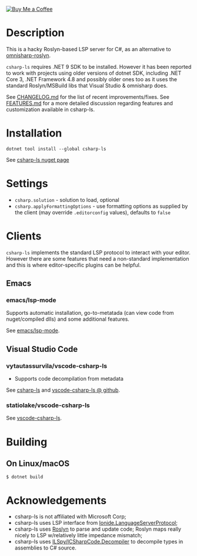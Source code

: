 [![Buy Me a Coffee](https://img.shields.io/badge/Buy%20Me%20a%20Coffee-orange?logo=buy-me-a-coffee)](https://www.buymeacoffee.com/razzmatazz)

# Description
This is a hacky Roslyn-based LSP server for C#, as an alternative to 
[omnisharp-roslyn](https://github.com/OmniSharp/omnisharp-roslyn).

`csharp-ls` requires .NET 9 SDK to be installed. However it has been reported
to work with projects using older versions of dotnet SDK, including .NET Core 3, 
.NET Framework 4.8 and possibly older ones too as it uses the standard
Roslyn/MSBuild libs that Visual Studio & omnisharp does.

See [CHANGELOG.md](CHANGELOG.md) for the list of recent improvements/fixes.
See [FEATURES.md](FEATURES.md) for a more detailed discussion regarding features
and customization available in csharp-ls.


# Installation
`dotnet tool install --global csharp-ls`

See [csharp-ls nuget page](https://www.nuget.org/packages/csharp-ls/)

# Settings

- `csharp.solution` - solution to load, optional
- `csharp.applyFormattingOptions` - use formatting options as supplied by the client (may override `.editorconfig` values), defaults to `false`

# Clients

`csharp-ls` implements the standard LSP protocol to interact with your editor.
However there are some features that need a non-standard implementation and this
is where editor-specific plugins can be helpful.

## Emacs
### emacs/lsp-mode
Supports automatic installation, go-to-metatada (can view code from nuget/compiled dlls)
and some additional features.

See [emacs/lsp-mode](https://github.com/emacs-lsp/lsp-mode).

## Visual Studio Code
### vytautassurvila/vscode-csharp-ls
- Supports code decompilation from metadata

See [csharp-ls](https://marketplace.visualstudio.com/items?itemName=vytautassurvila.csharp-ls) and [vscode-csharp-ls @ github](https://github.com/vytautassurvila/vscode-csharp-ls).

### statiolake/vscode-csharp-ls
See [vscode-csharp-ls](https://marketplace.visualstudio.com/items?itemName=statiolake.vscode-csharp-ls).

# Building

## On Linux/macOS

```
$ dotnet build
```

# Acknowledgements
- csharp-ls is not affiliated with Microsoft Corp;
- csharp-ls uses LSP interface from [Ionide.LanguageServerProtocol](https://github.com/ionide/LanguageServerProtocol);
- csharp-ls uses [Roslyn](https://github.com/dotnet/roslyn) to parse and update code; Roslyn maps really nicely to LSP w/relatively little impedance mismatch;
- csharp-ls uses [ILSpy/ICSharpCode.Decompiler](https://github.com/icsharpcode/ILSpy) to decompile types in assemblies to C# source.
